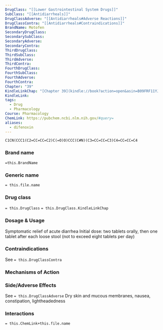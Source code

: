 ```yaml
---
DrugClass: "[[Lower Gastrointestinal System Drugs]]"
SubClass: "[[Antidiarrheals]]"
DrugClassAdverse: "[[Antidiarrheals#Adverse Reactions]]"
DrugClassContra: "[[Antidiarrheals#Contraindications]]"
BrandName: Motofen
SecondaryDrugClass: 
SecondarySubClass: 
SecondaryAdverse: 
SecondaryContra: 
ThirdDrugClass: 
ThirdSubClass: 
ThirdAdverse: 
ThirdContra: 
FourthDrugClass: 
FourthSubClass: 
FourthAdverse: 
FourthContra: 
Chapter: "39"
KindleLinkChap: "[Chapter 39](kindle://book?action=open&asin=B09FRF11YJ&location=22145)"
KindleLink: 
tags:
  - Drug
  - Pharmacology
Course: Pharmacology
ChemLink: https://pubchem.ncbi.nlm.nih.gov/#query=
aliases:
  - difenoxin
---
```

```smiles
C1CN(CCC1(C2=CC=CC=C2)C(=O)O)CCC(C#N)(C3=CC=CC=C3)C4=CC=CC=C4
```

### Brand name
`=this.BrandName`

### Generic name
`= this.file.name`

### Drug class 
`= this.DrugClass`
	`= this.DrugClass.KindleLinkChap`

### Dosage & Usage
Symptomatic relief of acute diarrhea
Initial dose: two tablets orally, then one tablet after each loose stool (not to exceed eight tablets per day)

### Contraindications
See `= this.DrugClassContra`

### Mechanisms of Action


### Side/Adverse Effects
See `= this.DrugClassAdverse`
Dry skin and mucous membranes, nausea, constipation, lightheadedness 

### Interactions

`= this.ChemLink+this.file.name`

